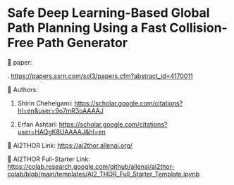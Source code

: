 # Safe Deep Learning-Based Global Path Planning Using a Fast Collision-Free Path Generator

📃 paper: 

. https://papers.ssrn.com/sol3/papers.cfm?abstract_id=4170011

📝 Authors:

1. Shirin Chehelgami:   https://scholar.google.com/citations?hl=en&user=9o7mR3oAAAAJ

2. Erfan Ashtari:    https://scholar.google.com/citations?user=HAQgK8UAAAAJ&hl=en





🤖 AI2THOR Link: https://ai2thor.allenai.org/

🦾 AI2THOR Full-Starter Link: https://colab.research.google.com/github/allenai/ai2thor-colab/blob/main/templates/AI2_THOR_Full_Starter_Template.ipynb

